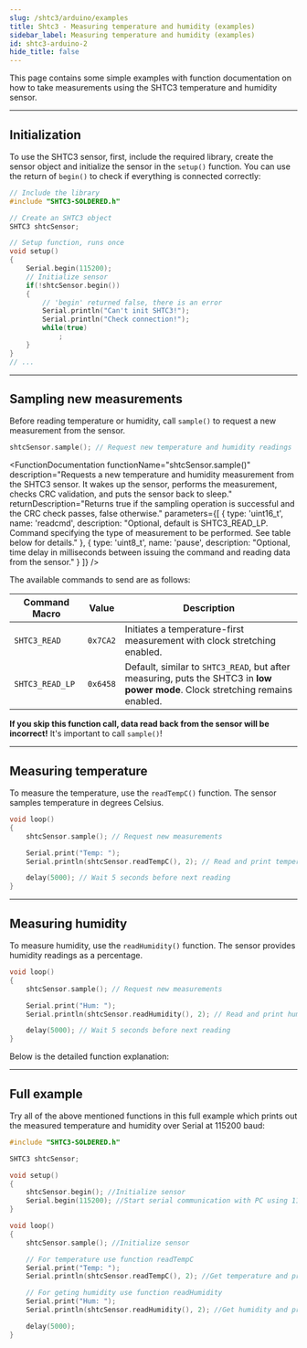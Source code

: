 ```yaml
---
slug: /shtc3/arduino/examples
title: Shtc3 - Measuring temperature and humidity (examples)
sidebar_label: Measuring temperature and humidity (examples)
id: shtc3-arduino-2
hide_title: false
---
```


This page contains some simple examples with function documentation on how to take measurements using the SHTC3 temperature and humidity sensor.

---

## Initialization

To use the SHTC3 sensor, first, include the required library, create the sensor object and initialize the sensor in the `setup()` function. You can use the return of `begin()` to check if everything is connected correctly:
```cpp
// Include the library
#include "SHTC3-SOLDERED.h"

// Create an SHTC3 object
SHTC3 shtcSensor;

// Setup function, runs once
void setup()
{
    Serial.begin(115200);
    // Initialize sensor
    if(!shtcSensor.begin())
    {
        // 'begin' returned false, there is an error
        Serial.println("Can't init SHTC3!");
        Serial.println("Check connection!");
        while(true)
            ;
    }
}
// ...
```

<FunctionDocumentation
  functionName="shtcSensor.begin()"
  description="Initializes the SHTC3 sensor, setting up communication over I2C and verifying its presence."
  returnDescription="Returns true if initialization is successful, false otherwise."
  parameters={[]}
/>

---

## Sampling new measurements

Before reading temperature or humidity, call `sample()` to request a new measurement from the sensor.

```cpp
shtcSensor.sample(); // Request new temperature and humidity readings
```

<FunctionDocumentation
  functionName="shtcSensor.sample()"
  description="Requests a new temperature and humidity measurement from the SHTC3 sensor. It wakes up the sensor, performs the measurement, checks CRC validation, and puts the sensor back to sleep."
  returnDescription="Returns true if the sampling operation is successful and the CRC check passes, false otherwise."
  parameters={[
    { type: 'uint16_t', name: 'readcmd', description: "Optional, default is SHTC3_READ_LP. Command specifying the type of measurement to be performed. See table below for details." },
    { type: 'uint8_t', name: 'pause', description: "Optional, time delay in milliseconds between issuing the command and reading data from the sensor." }
  ]}
/>

The available commands to send are as follows:

| Command Macro   | Value    | Description                                                                                                                    |
| --------------- | -------- | ------------------------------------------------------------------------------------------------------------------------------ |
| `SHTC3_READ`    | `0x7CA2` | Initiates a temperature-first measurement with clock stretching enabled.                                                       |
| `SHTC3_READ_LP` | `0x6458` | Default, similar to `SHTC3_READ`, but after measuring, puts the SHTC3 in **low power mode**. Clock stretching remains enabled. |

<WarningBox>**If you skip this function call, data read back from the sensor will be incorrect!** It's important to call `sample()`!</WarningBox>

---

## Measuring temperature

To measure the temperature, use the `readTempC()` function. The sensor samples temperature in degrees Celsius.

```cpp
void loop()
{
    shtcSensor.sample(); // Request new measurements

    Serial.print("Temp: ");
    Serial.println(shtcSensor.readTempC(), 2); // Read and print temperature

    delay(5000); // Wait 5 seconds before next reading
}
```

<FunctionDocumentation
  functionName="shtcSensor.readTempC()"
  description="Reads the current temperature from the SHTC3 sensor in degrees Celsius."
  returnDescription="Returns a float value representing the temperature in degrees Celsius."
  parameters={[]}
/>

---

## Measuring humidity

To measure humidity, use the `readHumidity()` function. The sensor provides humidity readings as a percentage.

```cpp title="Measuring humidity"
void loop()
{
    shtcSensor.sample(); // Request new measurements

    Serial.print("Hum: ");
    Serial.println(shtcSensor.readHumidity(), 2); // Read and print humidity

    delay(5000); // Wait 5 seconds before next reading
}
```

Below is the detailed function explanation:

<FunctionDocumentation
  functionName="shtcSensor.readHumidity()"
  description="Reads the current relative humidity from the SHTC3 sensor as a percentage."
  returnDescription="Returns a float value representing the relative humidity in percentage (%)."
  parameters={[]}
/>

---

## Full example

Try all of the above mentioned functions in this full example which prints out the measured temperature and humidity over Serial at 115200 baud:

```cpp
#include "SHTC3-SOLDERED.h"

SHTC3 shtcSensor;

void setup()
{
    shtcSensor.begin(); //Initialize sensor
    Serial.begin(115200); //Start serial communication with PC using 115200 baudrate
}

void loop()
{
    shtcSensor.sample(); //Initialize sensor

    // For temperature use function readTempC
    Serial.print("Temp: ");
    Serial.println(shtcSensor.readTempC(), 2); //Get temperature and print

    // For geting humidity use function readHumidity
    Serial.print("Hum: ");
    Serial.println(shtcSensor.readHumidity(), 2); //Get humidity and print

    delay(5000);
}
```
<QuickLink 
  title="TempAndHumidity.ino" 
  description="Example file for using SHTC3 sensor with easyC/Qwiic/I2C"
  url="https://github.com/SolderedElectronics/Soldered-SHTC3-Temperature-Humidity-Sensor-Arduino-Library/blob/main/examples/TempAndHumidity/TempAndHumidity.ino" 
/>

<!-- Add the example result here, add pictures -->